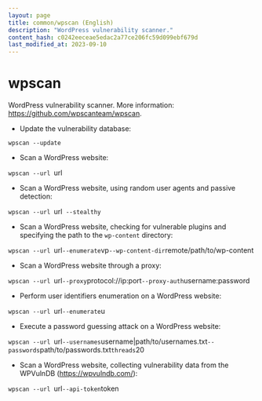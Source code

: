 ```yaml
---
layout: page
title: common/wpscan (English)
description: "WordPress vulnerability scanner."
content_hash: c0242eeceae5edac2a77ce206fc59d099ebf679d
last_modified_at: 2023-09-10
---
```

# wpscan

WordPress vulnerability scanner.
More information: <https://github.com/wpscanteam/wpscan>.

- Update the vulnerability database:

`wpscan --update`

- Scan a WordPress website:

`wpscan --url `<span class="tldr-var badge badge-pill bg-dark-lm bg-white-dm text-white-lm text-dark-dm font-weight-bold">url</span>

- Scan a WordPress website, using random user agents and passive detection:

`wpscan --url `<span class="tldr-var badge badge-pill bg-dark-lm bg-white-dm text-white-lm text-dark-dm font-weight-bold">url</span>` --stealthy`

- Scan a WordPress website, checking for vulnerable plugins and specifying the path to the `wp-content` directory:

`wpscan --url `<span class="tldr-var badge badge-pill bg-dark-lm bg-white-dm text-white-lm text-dark-dm font-weight-bold">url</span>` --enumerate `<span class="tldr-var badge badge-pill bg-dark-lm bg-white-dm text-white-lm text-dark-dm font-weight-bold">vp</span>` --wp-content-dir `<span class="tldr-var badge badge-pill bg-dark-lm bg-white-dm text-white-lm text-dark-dm font-weight-bold">remote/path/to/wp-content</span>

- Scan a WordPress website through a proxy:

`wpscan --url `<span class="tldr-var badge badge-pill bg-dark-lm bg-white-dm text-white-lm text-dark-dm font-weight-bold">url</span>` --proxy `<span class="tldr-var badge badge-pill bg-dark-lm bg-white-dm text-white-lm text-dark-dm font-weight-bold">protocol://ip:port</span>` --proxy-auth `<span class="tldr-var badge badge-pill bg-dark-lm bg-white-dm text-white-lm text-dark-dm font-weight-bold">username:password</span>

- Perform user identifiers enumeration on a WordPress website:

`wpscan --url `<span class="tldr-var badge badge-pill bg-dark-lm bg-white-dm text-white-lm text-dark-dm font-weight-bold">url</span>` --enumerate `<span class="tldr-var badge badge-pill bg-dark-lm bg-white-dm text-white-lm text-dark-dm font-weight-bold">u</span>

- Execute a password guessing attack on a WordPress website:

`wpscan --url `<span class="tldr-var badge badge-pill bg-dark-lm bg-white-dm text-white-lm text-dark-dm font-weight-bold">url</span>` --usernames `<span class="tldr-var badge badge-pill bg-dark-lm bg-white-dm text-white-lm text-dark-dm font-weight-bold">username|path/to/usernames.txt</span>` --passwords `<span class="tldr-var badge badge-pill bg-dark-lm bg-white-dm text-white-lm text-dark-dm font-weight-bold">path/to/passwords.txt</span>` threads `<span class="tldr-var badge badge-pill bg-dark-lm bg-white-dm text-white-lm text-dark-dm font-weight-bold">20</span>

- Scan a WordPress website, collecting vulnerability data from the WPVulnDB (<https://wpvulndb.com/>):

`wpscan --url `<span class="tldr-var badge badge-pill bg-dark-lm bg-white-dm text-white-lm text-dark-dm font-weight-bold">url</span>` --api-token `<span class="tldr-var badge badge-pill bg-dark-lm bg-white-dm text-white-lm text-dark-dm font-weight-bold">token</span>
